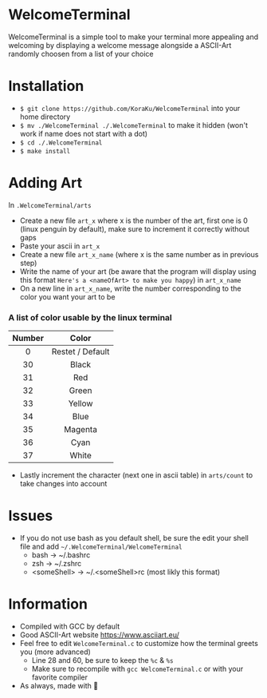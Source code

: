 # WelcomeTerminal
WelcomeTerminal is a simple tool to make your terminal more appealing and welcoming by displaying a welcome message alongside a ASCII-Art randomly choosen from a list of your choice

# Installation
- `$ git clone https://github.com/KoraKu/WelcomeTerminal` into your home directory
- `$ mv ./WelcomeTerminal ./.WelcomeTerminal` to make it hidden (won't work if name does not start with a dot)
- `$ cd ./.WelcomeTerminal`
- `$ make install`

# Adding Art
In `.WelcomeTerminal/arts` 
- Create a new file `art_x` where x is the number of the art, first one is 0 (linux penguin by default), make sure to increment it correctly without gaps
- Paste your ascii in `art_x`
- Create a new file `art_x_name` (where x is the same number as in previous step) 
- Write the name of your art (be aware that the program will display using this format `Here's a <nameOfArt> to make you happy`) in `art_x_name`
- On a new line in `art_x_name`, write the number corresponding to the color you want your art to be

### A list of color usable by the linux terminal
| Number |       Color      |
|:------:|:----------------:|
|    0   | Restet / Default |
|   30   |       Black      |
|   31   |        Red       |
|   32   |       Green      |
|   33   |      Yellow      |
|   34   |       Blue       |
|   35   |      Magenta     |
|   36   |       Cyan       |
|   37   |       White      |

- Lastly increment the character (next one in ascii table) in `arts/count` to take changes into account

# Issues
- If you do not use bash as you default shell, be sure the edit your shell file and add `~/.WelcomeTerminal/WelcomeTerminal`
  + bash -> ~/.bashrc 
  + zsh -> ~/.zshrc
  + \<someShell\> -> ~/.\<someShell\>rc (most likly this format)
# Information
- Compiled with GCC by default
- Good ASCII-Art website https://www.asciiart.eu/
- Feel free to edit `WelcomeTerminal.c` to customize how the terminal greets you (more advanced)
  + Line 28 and 60, be sure to keep the `%c` & `%s`
  + Make sure to recompile with `gcc WelcomeTerminal.c` or with your favorite compiler
- As always, made with 💓
